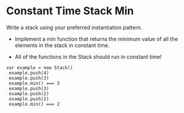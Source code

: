 # Constant Time Stack Min

Write a stack using your preferred instantiation pattern.

- Implement a min function that returns the minimum value of all the elements in the stack in constant time.

- All of the functions in the Stack should run in constant time!

```
var example = new Stack()
 example.push(4)
 example.push(3)
 example.min() === 3
 example.push(3)
 example.push(2)
 example.push(2)
 example.min() === 2
```
